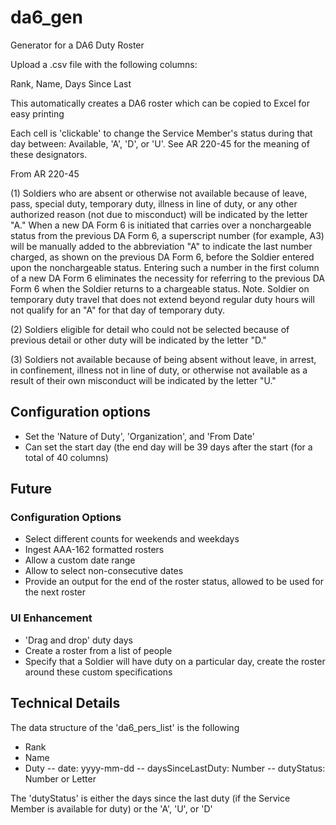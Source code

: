 # da6_gen
Generator for a DA6 Duty Roster

Upload a .csv file with the following columns:

Rank, Name, Days Since Last

This automatically creates a DA6 roster which can be copied to Excel for easy printing

Each cell is 'clickable' to change the Service Member's status during that day between:
Available, 'A', 'D', or 'U'. See AR 220-45 for the meaning of these designators.

From AR 220-45

(1) Soldiers who are absent or otherwise not available because of leave, pass, special duty, temporary duty, illness in line of duty, or any other authorized reason (not due to misconduct) will be indicated by the letter "A." When a new DA Form 6 is initiated that carries over a nonchargeable status from the previous DA Form 6, a superscript number (for example, A3) will be manually added to the abbreviation "A" to indicate the last number charged, as shown on the previous DA Form 6, before the Soldier entered upon the nonchargeable status. Entering such a number in the first column of a new DA Form 6 eliminates the necessity for referring to the previous DA Form 6 when the Soldier returns to a chargeable status.  Note. Soldier on temporary duty travel that does not extend beyond regular duty hours will not qualify for an "A" for that day of temporary duty.

(2) Soldiers eligible for detail who could not be selected because of previous detail or other duty will be indicated by the letter "D."

(3) Soldiers not available because of being absent without leave, in arrest, in confinement, illness not in line of duty, or otherwise not available as a result of their own misconduct will be indicated by the letter "U."

## Configuration options
- Set the 'Nature of Duty', 'Organization', and 'From Date'
- Can set the start day (the end day will be 39 days after the start (for a total of 40 columns)

## Future
### Configuration Options
- Select different counts for weekends and weekdays
- Ingest AAA-162 formatted rosters
- Allow a custom date range
- Allow to select non-consecutive dates
- Provide an output for the end of the roster status, allowed to be used for the next roster

### UI Enhancement
- 'Drag and drop' duty days
- Create a roster from a list of people
- Specify that a Soldier will have duty on a particular day, create the roster around these custom specifications


## Technical Details

The data structure of the 'da6_pers_list' is the following

- Rank
- Name
- Duty
-- date: yyyy-mm-dd
-- daysSinceLastDuty: Number
-- dutyStatus: Number or Letter

The 'dutyStatus' is either the days since the last duty (if the Service Member is available for duty) or the 'A', 'U', or 'D'
